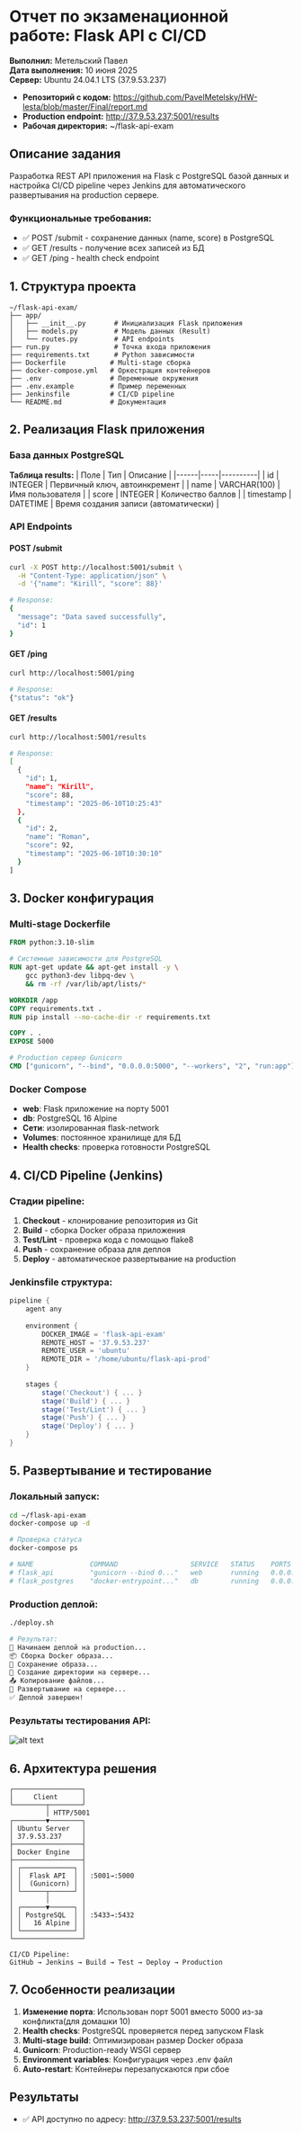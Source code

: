 # Отчет по экзаменационной работе: Flask API с CI/CD

**Выполнил:** Метельский Павел  
**Дата выполнения:** 10 июня 2025  
**Сервер:** Ubuntu 24.04.1 LTS (37.9.53.237)

- **Репозиторий с кодом:** https://github.com/PavelMetelsky/HW-lesta/blob/master/Final/report.md
- **Production endpoint:** http://37.9.53.237:5001/results
- **Рабочая директория:** ~/flask-api-exam

## Описание задания

Разработка REST API приложения на Flask с PostgreSQL базой данных и настройка CI/CD pipeline через Jenkins для автоматического развертывания на production сервере.

### Функциональные требования:
- ✅ POST /submit - сохранение данных (name, score) в PostgreSQL
- ✅ GET /results - получение всех записей из БД
- ✅ GET /ping - health check endpoint

## 1. Структура проекта

```
~/flask-api-exam/
├── app/
│   ├── __init__.py       # Инициализация Flask приложения
│   ├── models.py         # Модель данных (Result)
│   └── routes.py         # API endpoints
├── run.py                # Точка входа приложения
├── requirements.txt      # Python зависимости
├── Dockerfile           # Multi-stage сборка
├── docker-compose.yml   # Оркестрация контейнеров
├── .env                 # Переменные окружения
├── .env.example         # Пример переменных
├── Jenkinsfile          # CI/CD pipeline
└── README.md            # Документация
```

## 2. Реализация Flask приложения

### База данных PostgreSQL

**Таблица results:**
| Поле | Тип | Описание |
|------|-----|----------|
| id | INTEGER | Первичный ключ, автоинкремент |
| name | VARCHAR(100) | Имя пользователя |
| score | INTEGER | Количество баллов |
| timestamp | DATETIME | Время создания записи (автоматически) |

### API Endpoints

#### POST /submit
```bash
curl -X POST http://localhost:5001/submit \
  -H "Content-Type: application/json" \
  -d '{"name": "Kirill", "score": 88}'

# Response:
{
  "message": "Data saved successfully",
  "id": 1
}
```

#### GET /ping
```bash
curl http://localhost:5001/ping

# Response:
{"status": "ok"}
```

#### GET /results
```bash
curl http://localhost:5001/results

# Response:
[
  {
    "id": 1,
    "name": "Kirill",
    "score": 88,
    "timestamp": "2025-06-10T10:25:43"
  },
  {
    "id": 2,
    "name": "Roman",
    "score": 92,
    "timestamp": "2025-06-10T10:30:10"
  }
]
```

## 3. Docker конфигурация

### Multi-stage Dockerfile

```dockerfile
FROM python:3.10-slim

# Системные зависимости для PostgreSQL
RUN apt-get update && apt-get install -y \
    gcc python3-dev libpq-dev \
    && rm -rf /var/lib/apt/lists/*

WORKDIR /app
COPY requirements.txt .
RUN pip install --no-cache-dir -r requirements.txt

COPY . .
EXPOSE 5000

# Production сервер Gunicorn
CMD ["gunicorn", "--bind", "0.0.0.0:5000", "--workers", "2", "run:app"]
```

### Docker Compose

- **web**: Flask приложение на порту 5001
- **db**: PostgreSQL 16 Alpine
- **Сети**: изолированная flask-network
- **Volumes**: постоянное хранилище для БД
- **Health checks**: проверка готовности PostgreSQL

## 4. CI/CD Pipeline (Jenkins)

### Стадии pipeline:

1. **Checkout** - клонирование репозитория из Git
2. **Build** - сборка Docker образа приложения
3. **Test/Lint** - проверка кода с помощью flake8
4. **Push** - сохранение образа для деплоя
5. **Deploy** - автоматическое развертывание на production

### Jenkinsfile структура:

```groovy
pipeline {
    agent any
    
    environment {
        DOCKER_IMAGE = 'flask-api-exam'
        REMOTE_HOST = '37.9.53.237'
        REMOTE_USER = 'ubuntu'
        REMOTE_DIR = '/home/ubuntu/flask-api-prod'
    }
    
    stages {
        stage('Checkout') { ... }
        stage('Build') { ... }
        stage('Test/Lint') { ... }
        stage('Push') { ... }
        stage('Deploy') { ... }
    }
}
```

## 5. Развертывание и тестирование

### Локальный запуск:

```bash
cd ~/flask-api-exam
docker-compose up -d

# Проверка статуса
docker-compose ps

# NAME              COMMAND                  SERVICE   STATUS    PORTS
# flask_api         "gunicorn --bind 0..."   web       running   0.0.0.0:5001->5000/tcp
# flask_postgres    "docker-entrypoint..."   db        running   0.0.0.0:5433->5432/tcp
```

### Production деплой:

```bash
./deploy.sh

# Результат:
🚀 Начинаем деплой на production...
📦 Сборка Docker образа...
💾 Сохранение образа...
📁 Создание директории на сервере...
📤 Копирование файлов...
🔄 Развертывание на сервере...
✅ Деплой завершен!
```

### Результаты тестирования API:

![alt text](image.png)

## 6. Архитектура решения

```
┌─────────────────┐
│     Client      │
└────────┬────────┘
         │ HTTP/5001
┌────────▼────────┐
│ Ubuntu Server   │
│ 37.9.53.237     │
├─────────────────┤
│ Docker Engine   │
├─────────────────┤
│ ┌─────────────┐ │
│ │  Flask API  │ │ :5001→:5000
│ │  (Gunicorn) │ │
│ └──────┬──────┘ │
│        │        │
│ ┌──────▼──────┐ │
│ │ PostgreSQL  │ │ :5433→:5432
│ │   16 Alpine │ │
│ └─────────────┘ │
└─────────────────┘

CI/CD Pipeline:
GitHub → Jenkins → Build → Test → Deploy → Production
```

## 7. Особенности реализации

1. **Изменение порта**: Использован порт 5001 вместо 5000 из-за конфликта(для домашки 10)
2. **Health checks**: PostgreSQL проверяется перед запуском Flask
3. **Multi-stage build**: Оптимизирован размер Docker образа
4. **Gunicorn**: Production-ready WSGI сервер
5. **Environment variables**: Конфигурация через .env файл
6. **Auto-restart**: Контейнеры перезапускаются при сбое

## Результаты

- ✅ API доступно по адресу: http://37.9.53.237:5001/results